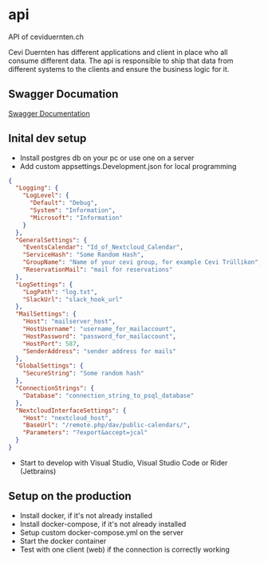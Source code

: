 # api

API of ceviduernten.ch

Cevi Duernten has different applications and client in place who all consume different data. The api is responsible to
ship that data from different systems to the clients and ensure the business logic for it.

## Swagger Documation

[Swagger Documentation](https://api.ceviduernten.ch/swagger)

## Inital dev setup

- Install postgres db on your pc or use one on a server
- Add custom appsettings.Development.json for local programming

```json
{
  "Logging": {
    "LogLevel": {
      "Default": "Debug",
      "System": "Information",
      "Microsoft": "Information"
    }
  },
  "GeneralSettings": {
    "EventsCalendar": "Id_of_Nextcloud_Calendar",
    "ServiceHash": "Some Random Hash",
    "GroupName": "Name of your cevi group, for example Cevi Trüllikon",
    "ReservationMail": "mail for reservations"
  },
  "LogSettings": {
    "LogPath": "log.txt",
    "SlackUrl": "slack_hook_url"
  },
  "MailSettings": {
    "Host": "mailserver_host",
    "HostUsername": "username_for_mailaccount",
    "HostPassword": "password_for_mailaccount",
    "HostPort": 587,
    "SenderAddress": "sender address for mails"
  },
  "GlobalSettings": {
    "SecureString": "Some random hash"
  },
  "ConnectionStrings": {
    "Database": "connection_string_to_psql_database"
  },
  "NextcloudInterfaceSettings": {
    "Host": "nextcloud_host",
    "BaseUrl": "/remote.php/dav/public-calendars/",
    "Parameters": "?export&accept=jcal"
  }
}

```

- Start to develop with Visual Studio, Visual Studio Code or Rider (Jetbrains)

## Setup on the production

- Install docker, if it's not already installed
- Install docker-compose, if it's not already installed
- Setup custom docker-compose.yml on the server
- Start the docker container
- Test with one client (web) if the connection is correctly working